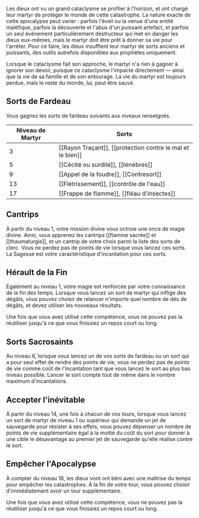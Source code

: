 Les dieux ont vu un grand cataclysme se profiler à l'horizon, et ont chargé leur martyr de protéger le monde de cette catastrophe. La nature exacte de cette apocalypse peut varier : parfois l'éveil ou la venue d'une entité maléfique, parfois la découverte et l'abus d'un puissant artefact, et parfois un seul évènement particulièrement destructeur qui met en danger les dieux eux-mêmes, mais le martyr doit être prêt à donner sa vie pour l'arrêter. Pour ce faire, les dieux insufflent leur martyr de sorts anciens et puissants, des outils autrefois disponibles aux prophètes uniquement.

Lorsque le cataclysme fait son approche, le martyr n'a rien à gagner à ignorer son devoir, puisque ce cataclysme l'impacte directement — ainsi que la vie de sa famille et de son entourage. La vie du martyr est toujours perdue, mais le reste du monde, lui, peut être sauvé.

## Sorts de Fardeau

Vous gagnez les sorts de fardeau suivants aux niveaux renseignés. 

| Niveau de Martyr | Sorts                                                       |
| ---------------- | ----------------------------------------------------------- |
| 3                | [[Rayon Traçant]], [[protection contre le mal et le bien]] |
| 5                | [[Cécité ou surdité]], [[ténèbres]]                         |
| 9                | [[Appel de la foudre]], [[Contresort]]                      |
| 13               | [[Flétrissement]], [[contrôle de l'eau]]                    |
| 17               | [[Frappe de flamme]], [[fléau d'insectes]]                  |

## Cantrips

À partir du niveau 1, votre mission divine vous octroie une once de magie divine. Ainsi, vous apprenez les cantrips [[flamme sacrée]] et [[thaumaturgie]], et un cantrip de votre choix parmi la liste des sorts de clerc. Vous ne perdez pas de points de vie lorsque vous lancez ces sorts. La Sagesse est votre caractéristique d'incantation pour ces sorts.

## Hérault de la Fin

Également au niveau 1, votre magie est renforcée par votre connaissance de la fin des temps. Lorsque vous lancez un sort de martyr qui inflige des dégâts, vous pouvez choisir de relancer n'importe quel nombre de dés de dégâts, et devez utiliser les nouveaux résultats.

Une fois que vous avez utilisé cette compétence, vous ne pouvez pas la réutiliser jusqu'à ce que vous finissiez un repos court ou long.

## Sorts Sacrosaints

Au niveau 6, lorsque vous lancez un de vos sorts de fardeau ou un sort qui a pour seul effet de rendre des points de vie, vous ne perdez pas de points de vie comme coût de l'incantation tant que vous lancez le sort au plus bas niveau possible. Lancer le sort compte tout de même dans le nombre maximum d'incantations.

## Accepter l'inévitable

À partir du niveau 14, une fois à chacun de vos tours, lorsque vous lancez un sort de martyr de niveau 1 ou supérieur qui demande un jet de sauvegarde pour résister à ses effets, vous pouvez dépenser un nombre de points de vie supplémentaire égal à la moitié du coût du sort pour donner à une cible le désavantage au premier jet de sauvegarde qu'elle réalise contre le sort.

## Empêcher l'Apocalypse

À compter du niveau 18, les dieux vont ont béni avec une maîtrise du temps pour empêcher les catastrophes. À la fin de votre tour, vous pouvez choisir d'immédiatement avoir un tour supplémentaire.

Une fois que vous avez utilisé cette compétence, vous ne pouvez pas la réutiliser jusqu'à ce que vous finissiez un repos court ou long.